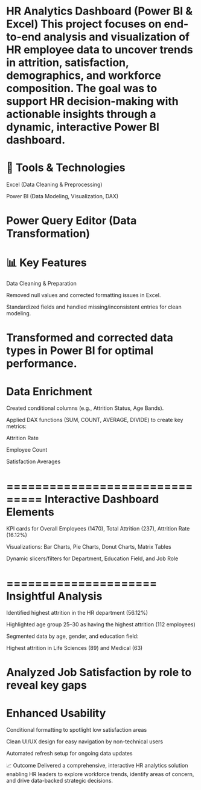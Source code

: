 HR Analytics Dashboard (Power BI & Excel)
This project focuses on end-to-end analysis and visualization of HR employee data to uncover trends in attrition, satisfaction, demographics, and workforce composition. The goal was to support HR decision-making with actionable insights through a dynamic, interactive Power BI dashboard.
============================
🔧 Tools & Technologies
========================================
Excel (Data Cleaning & Preprocessing)

Power BI (Data Modeling, Visualization, DAX)

Power Query Editor (Data Transformation)
================
📊 Key Features
======================================================
Data Cleaning & Preparation

Removed null values and corrected formatting issues in Excel.

Standardized fields and handled missing/inconsistent entries for clean modeling.

Transformed and corrected data types in Power BI for optimal performance.
===============
Data Enrichment
===================================================

Created conditional columns (e.g., Attrition Status, Age Bands).

Applied DAX functions (SUM, COUNT, AVERAGE, DIVIDE) to create key metrics:

Attrition Rate

Employee Count

Satisfaction Averages

===============================
Interactive Dashboard Elements
========================================================================================================================
KPI cards for Overall Employees (1470), Total Attrition (237), Attrition Rate (16.12%)

Visualizations: Bar Charts, Pie Charts, Donut Charts, Matrix Tables

Dynamic slicers/filters for Department, Education Field, and Job Role

=====================
Insightful Analysis
=============================================================

Identified highest attrition in the HR department (56.12%)

Highlighted age group 25–30 as having the highest attrition (112 employees)

Segmented data by age, gender, and education field:

Highest attrition in Life Sciences (89) and Medical (63)

Analyzed Job Satisfaction by role to reveal key gaps
================================================
Enhanced Usability
==========================================================================

Conditional formatting to spotlight low satisfaction areas

Clean UI/UX design for easy navigation by non-technical users

Automated refresh setup for ongoing data updates

📈 Outcome
Delivered a comprehensive, interactive HR analytics solution enabling HR leaders to explore workforce trends, identify areas of concern, and drive data-backed strategic decisions.



